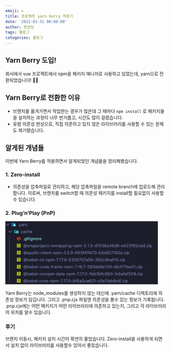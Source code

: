 ```yaml
---
emoji: ✒️
title: 프로젝트 yarn berry 적용기
date: '2022-03-31 00:00:00'
author: 찐코딩
tags: 블로그
categories: 블로그
---
```


## Yarn Berry 도입!

회사에서 vue 프로젝트에서 npm을 패키지 매니저로 사용하고 있었는데, yarn으로 전환되었습니다! 👏👏

## Yarn Berry로 전환한 이유

- 브랜치를 옮겨가면서 작업한는 경우가 많은데 그 때마다 `npm install` 로 패키지들을 설치하는 과정이 너무 번거롭고, 시간도 많이 걸렸습니다.
- 유령 의존성 현상으로, 직접 의존하고 있지 않은 라이브러리를 사용할 수 있는 문제도 제기됐습니다.

## 알게된 개념들

이번에 Yarn Berry를 적용하면서 알게되었던 개념들을 정리해봤습니다.

### 1. Zero-install

- 의존성을 압축파일로 관리하고, 해당 압축파일을 remote branch에 업로드해 관리합니다. 이로써, 브랜치를 switch할 때 의존성 패키지를 install할 필요없이 사용할 수 있습니다.

### 2. Plug’n’Play (PnP)

![yarn-file](../../assets/yarn-file.png)

Yarn Berry는 node_modules를 생성하지 않는 대신에 .yarn/cache 디렉토리애 의존성 정보가 담깁니다. 그리고 .pnp.cjs 파일엔 의존성을 볼수 있는 정보가 기록됩니다. .pnp.cjs에는 어떤 패키지가 어떤 라이브러리에 의존하고 있는지, 그리고 각 라이브러리의 위치를 알수 있습니다.

### 후기

브랜치 이동시, 패키지 설치 시간이 확연히 줄었습니다. Zero-install을 사용하게 되면서 설치 없이 라이브러리를 사용할수 있어서 좋았습니다.
